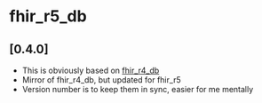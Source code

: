 # fhir_r5_db

## [0.4.0]

* This is obviously based on [fhir_r4_db](https://pub.dev/packages/fhir_r4_db)
* Mirror of fhir_r4_db, but updated for fhir_r5
* Version number is to keep them in sync, easier for me mentally